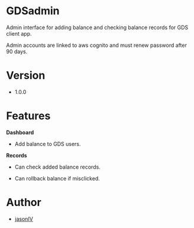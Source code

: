 # GDSadmin

Admin interface for adding balance and checking balance records for GDS client app.

Admin accounts are linked to aws cognito and must renew password after 90 days.

# Version

- 1.0.0

# Features

**Dashboard**

- Add balance to GDS users.

**Records**

- Can check added balance records.

- Can rollback balance if misclicked.

# Author

- [jasonIV](https://github.com/jasonIV/GDSadmin/)
